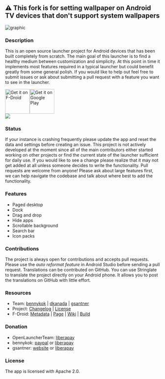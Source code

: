 ##  :warning: This fork is for setting wallpaper on Android TV devices that don't support system wallpapers

![graphic](https://raw.githubusercontent.com/OpenLauncherTeam/openlauncher/master/metadata/en-US/featureGraphic.png)

### Description

This is an open source launcher project for Android devices that has been built completely from scratch. The main goal of this launcher is to find a healthy medium between customization and simplicity. At this point in time it implements most features required in a typical launcher but could benefit greatly from some general polish. If you would like to help out feel free to submit issues or ask about submitting a pull request with a feature you want to see in the launcher.

<div style="display:flex;">
<a href="https://f-droid.org/repository/browse/?fdid=com.benny.openlauncher">
    <img height="80" alt="Get it on F-Droid" src="https://f-droid.org/badge/get-it-on.png">
</a>
<a href="https://play.google.com/store/apps/details?id=com.benny.openlauncher">
    <img height="80" alt="Get it on Google Play" src="https://play.google.com/intl/en_us/badges/images/generic/en_badge_web_generic.png" />
</a>
</div>

<div style="display:flex;">
    <img src="https://raw.githubusercontent.com/OpenLauncherTeam/openlauncher/master/metadata/en-US/screenshots.png">
</div>

### Status

If your instance is crashing frequently please update the app and reset the data and settings before creating an issue. This project is not actively developed at the moment since all of the main contributors either started working on other projects or find the current state of the launcher sufficient for daily use. If you would like to see a change please realize that it may not get added at all unless someone decides to write the functionality. Pull requests are welcome from anyone! Please ask about large features first, we can help navigate the codebase and talk about where best to add the functionality.

### Features

  * Paged desktop
  * Dock
  * Drag and drop
  * Hide apps
  * Scrollable background
  * Search bar
  * Icon packs

### Contributions

The project is always open for contributions and accepts pull requests. Please use the _auto reformat feature_ in Android Studio before sending a pull request. Translations can be contributed on GitHub. You can use Stringlate to translate the project directly on your Android phone. It allows you to post the translations on GitHub with little effort.

### Resources

  * Team: [bennykok](https://github.com/BennyKok) | [dkanada](https://github.com/dkanada) | [gsantner](https://gsantner.net/supportme?source=readme&project=openlauncher)
  * Project: [Changelog](/CHANGELOG.md) | [License](/LICENSE)
  * F-Droid: [Metadata](https://gitlab.com/fdroid/fdroiddata/blob/master/metadata/com.benny.openlauncher.txt) | [Page](https://f-droid.org/packages/com.benny.openlauncher/) | [Wiki](https://f-droid.org/wiki/page/com.benny.openlauncher) | [Build](https://f-droid.org/wiki/page/com.benny.openlauncher/lastbuild)
 
### Donation

  * OpenLauncherTeam: [liberapay](https://liberapay.com/OpenLauncherTeam/donate)
  * bennykok: [paypal](https://www.paypal.me/BennyKok) or [liberapay](https://liberapay.com/BennyKok/donate)
  * gsantner: [website](https://gsantner.net/supportme?source=readme&project=openlauncher) or [liberapay](https://liberapay.com/gsantner/donate)

### License

The app is licensed with Apache 2.0.
